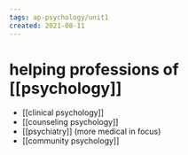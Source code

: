 ```yaml
---
tags: ap-psychology/unit1 
created: 2021-08-11
---
```


# helping professions of [[psychology]]

- [[clinical psychology]]
- [[counseling psychology]]
- [[psychiatry]] (more medical in focus)
- [[community psychology]]